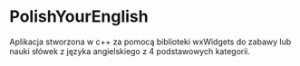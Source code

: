 # PolishYourEnglish
Aplikacja stworzona w c++ za pomocą biblioteki wxWidgets do zabawy lub nauki słówek z języka angielskiego z 4 podstawowych kategorii.
